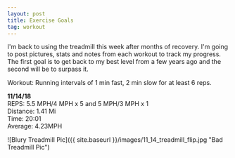 ```yaml
---
layout: post
title: Exercise Goals
tag: workout
---
```



I'm back to using the treadmill this week after months of recovery. I'm going to post pictures, stats and notes from each workout to
track my progress. The first goal is to get back to my best level from a few years ago and the second will be to surpass it.  

Workout: Running intervals of 1 min fast, 2 min slow for at least 6 reps.  

**11/14/18**   
REPS:     5.5 MPH/4 MPH x 5 and 5 MPH/3 MPH x 1  
Distance: 1.41 Mi  
Time:     20:01  
Average:  4.23MPH  


![Blury Treadmill Pic]({{ site.baseurl }}/images/11_14_treadmill_flip.jpg "Bad Treadmill Pic")
